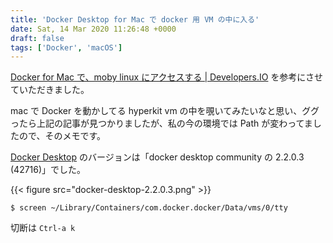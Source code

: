 ```yaml
---
title: 'Docker Desktop for Mac で docker 用 VM の中に入る'
date: Sat, 14 Mar 2020 11:26:48 +0000
draft: false
tags: ['Docker', 'macOS']
---
```


[Docker for Mac で、moby linux にアクセスする | Developers.IO](https://dev.classmethod.jp/server-side/docker-server-side/access-moby-linux-with-docker-for-mac/) を参考にさせていただきました。

mac で Docker を動かしてる hyperkit vm の中を覗いてみたいなと思い、ググったら上記の記事が見つかりましたが、私の今の環境では Path が変わってましたので、そのメモです。

[Docker Desktop](https://docs.docker.com/docker-for-mac/) のバージョンは「docker desktop community の 2.2.0.3 (42716)」でした。

{{< figure src="docker-desktop-2.2.0.3.png" >}}

```
$ screen ~/Library/Containers/com.docker.docker/Data/vms/0/tty
```

切断は `Ctrl-a k`
